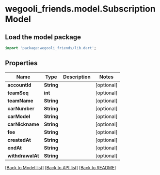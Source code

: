 # wegooli_friends.model.SubscriptionModel

## Load the model package

```dart
import 'package:wegooli_friends/lib.dart';
```

## Properties

| Name             | Type       | Description | Notes      |
| ---------------- | ---------- | ----------- | ---------- |
| **accountId**    | **String** |             | [optional] |
| **teamSeq**      | **int**    |             | [optional] |
| **teamName**     | **String** |             | [optional] |
| **carNumber**    | **String** |             | [optional] |
| **carModel**     | **String** |             | [optional] |
| **carNickname**  | **String** |             | [optional] |
| **fee**          | **String** |             | [optional] |
| **createdAt**    | **String** |             | [optional] |
| **endAt**        | **String** |             | [optional] |
| **withdrawalAt** | **String** |             | [optional] |

[[Back to Model list]](../README.md#documentation-for-models)
[[Back to API list]](../README.md#documentation-for-api-endpoints)
[[Back to README]](../README.md)
